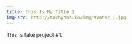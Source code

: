 ```yaml
---
title: This Is My Title 1
img-src: http://tachyons.io/img/avatar_1.jpg
---
```

This is fake project #1.
